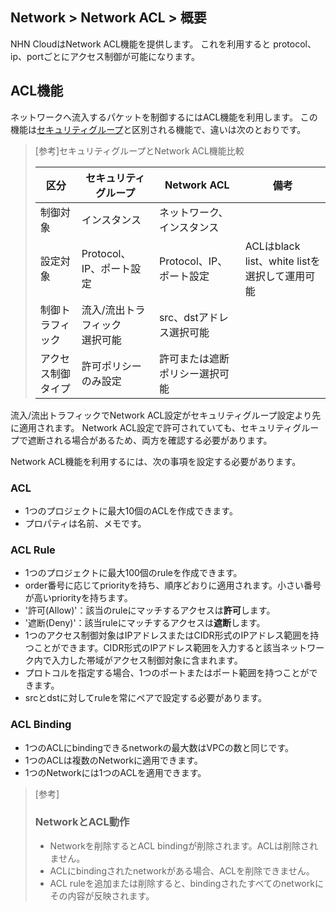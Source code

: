 ## Network > Network ACL > 概要

NHN CloudはNetwork ACL機能を提供します。
これを利用すると protocol、ip、portごとにアクセス制御が可能になります。


<a id="1"></a>
## ACL機能

ネットワークへ流入するパケットを制御するにはACL機能を利用します。
この機能は[セキュリティグループ](/Network/Security%20Groups/ja/overview/)と区別される機能で、違いは次のとおりです。

> [参考]セキュリティグループとNetwork ACL機能比較
>
> | 区分 | セキュリティグループ | Network ACL | 備考 |
> |--|--|--|--|
> | 制御対象 | インスタンス | ネットワーク、インスタンス | |
> | 設定対象 | Protocol、IP、ポート設定 | Protocol、IP、ポート設定 | ACLはblack list、white listを選択して運用可能 |
> | 制御トラフィック | 流入/流出トラフィック<br>選択可能 | src、dstアドレス選択可能 |
> | アクセス制御タイプ | 許可ポリシーのみ設定 | 許可または遮断ポリシー選択可能 |

流入/流出トラフィックでNetwork ACL設定がセキュリティグループ設定より先に適用されます。
Network ACL設定で許可されていても、セキュリティグループで遮断される場合があるため、両方を確認する必要があります。

Network ACL機能を利用するには、次の事項を設定する必要があります。


<a id="2"></a>
### ACL
* 1つのプロジェクトに最大10個のACLを作成できます。
* プロパティは名前、メモです。


<a id="3"></a>
### ACL Rule
* 1つのプロジェクトに最大100個のruleを作成できます。
* order番号に応じてpriorityを持ち、順序どおりに適用されます。小さい番号が高いpriorityを持ちます。
* '許可(Allow)'：該当のruleにマッチするアクセスは<b>許可</b>します。
* '遮断(Deny)'：該当ruleにマッチするアクセスは<b>遮断</b>します。
* 1つのアクセス制御対象はIPアドレスまたはCIDR形式のIPアドレス範囲を持つことができます。CIDR形式のIPアドレス範囲を入力すると該当ネットワーク内で入力した帯域がアクセス制御対象に含まれます。
* プロトコルを指定する場合、1つのポートまたはポート範囲を持つことができます。
* srcとdstに対してruleを常にペアで設定する必要があります。


<a id="4"></a>
### ACL Binding
* 1つのACLにbindingできるnetworkの最大数はVPCの数と同じです。
* 1つのACLは複数のNetworkに適用できます。
* 1つのNetworkには1つのACLを適用できます。

> [参考]
> <a id="5"></a>
> ### NetworkとACL動作
> * Networkを削除するとACL bindingが削除されます。ACLは削除されません。
> * ACLにbindingされたnetworkがある場合、ACLを削除できません。
> * ACL ruleを追加または削除すると、bindingされたすべてのnetworkにその内容が反映されます。
